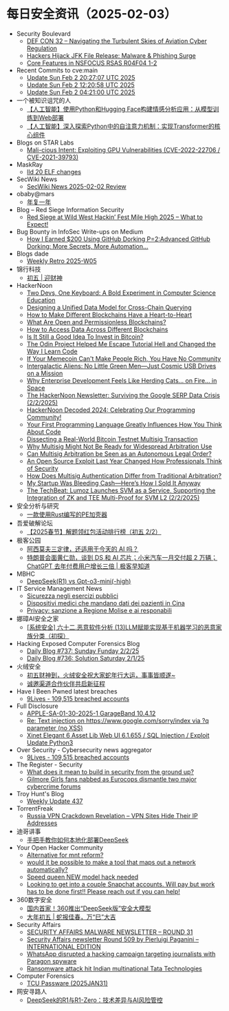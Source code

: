 # 每日安全资讯（2025-02-03）

- Security Boulevard
  - [DEF CON 32 – Navigating the Turbulent Skies of Aviation Cyber Regulation](https://securityboulevard.com/2025/02/def-con-32-navigating-the-turbulent-skies-of-aviation-cyber-regulation-2/)
  - [Hackers Hijack JFK File Release: Malware & Phishing Surge](https://securityboulevard.com/2025/02/hackers-hijack-jfk-file-release-malware-phishing-surge/)
  - [Core Features in NSFOCUS RSAS R04F04 1-2](https://securityboulevard.com/2025/02/core-features-in-nsfocus-rsas-r04f04-1-2/)
- Recent Commits to cve:main
  - [Update Sun Feb  2 20:27:07 UTC 2025](https://github.com/trickest/cve/commit/fcf3014fa98cc26f06af3e2bab5e9248e80b149f)
  - [Update Sun Feb  2 12:20:58 UTC 2025](https://github.com/trickest/cve/commit/a65cb4569063b4a65b895041ed0abcdb1df57ff9)
  - [Update Sun Feb  2 04:21:00 UTC 2025](https://github.com/trickest/cve/commit/3e10a03ba05176de772d99d5a5a2c51ac1c34160)
- 一个被知识诅咒的人
  - [【人工智能】使用Python和Hugging Face构建情感分析应用：从模型训练到Web部署](https://blog.csdn.net/nokiaguy/article/details/145420450)
  - [【人工智能】深入探索Python中的自注意力机制：实现Transformer的核心组件](https://blog.csdn.net/nokiaguy/article/details/145420439)
- Blogs on STAR Labs
  - [Mali-cious Intent: Exploiting GPU Vulnerabilities (CVE-2022-22706 / CVE-2021-39793)](https://starlabs.sg/blog/2025/12-mali-cious-intent-exploiting-gpu-vulnerabilities-cve-2022-22706/)
- MaskRay
  - [lld 20 ELF changes](https://maskray.me/blog/2025-02-02-lld-20-elf-changes)
- SecWiki News
  - [SecWiki News 2025-02-02 Review](http://www.sec-wiki.com/?2025-02-02)
- obaby@mars
  - [年复一年](https://h4ck.org.cn/2025/02/19063)
- Blog – Red Siege Information Security
  - [Red Siege at Wild West Hackin’ Fest Mile High 2025 – What to Expect!](https://redsiege.com/blog/2025/02/red-siege-at-wild-west-hackin-fest-mile-high-2025-what-to-expect/)
- Bug Bounty in InfoSec Write-ups on Medium
  - [How I Earned $200 Using GitHub Dorking P=2:Advanced GitHub Dorking: More Secrets, More Automation…](https://infosecwriteups.com/advanced-github-dorking-more-secrets-more-automation-more-bounties-f39dd553b1c2?source=rss----7b722bfd1b8d--bug_bounty)
- Blogs  dade
  - [Weekly Retro 2025-W05](https://0xda.de/blog/2025/02/weekly-retro-2025-w05/)
- 锦行科技
  - [初五 | 迎财神](https://mp.weixin.qq.com/s?__biz=MzIxNTQxMjQyNg==&mid=2247493742&idx=1&sn=6c298f8ce178ae5f381c68b29f886a7f&chksm=979a13cba0ed9add09c5b22955bcce5e7a177a09072e01fe7ecdb9b58a578e7a75a7338606aa&scene=58&subscene=0#rd)
- HackerNoon
  - [Two Devs, One Keyboard: A Bold Experiment in Computer Science Education](https://hackernoon.com/two-devs-one-keyboard-a-bold-experiment-in-computer-science-education?source=rss)
  - [Designing a Unified Data Model for Cross-Chain Querying](https://hackernoon.com/designing-a-unified-data-model-for-cross-chain-querying?source=rss)
  - [How to Make Different Blockchains Have a Heart-to-Heart](https://hackernoon.com/how-to-make-different-blockchains-have-a-heart-to-heart?source=rss)
  - [What Are Open and Permissionless Blockchains?](https://hackernoon.com/what-are-open-and-permissionless-blockchains?source=rss)
  - [How to Access Data Across Different Blockchains](https://hackernoon.com/how-to-access-data-across-different-blockchains?source=rss)
  - [Is It Still a Good Idea To Invest in Bitcoin?](https://hackernoon.com/is-it-still-a-good-idea-to-invest-in-bitcoin?source=rss)
  - [The Odin Project Helped Me Escape Tutorial Hell and Changed the Way I Learn Code](https://hackernoon.com/the-odin-project-helped-me-escape-tutorial-hell-and-changed-the-way-i-learn-code?source=rss)
  - [If Your Memecoin Can't Make People Rich, You Have No Community](https://hackernoon.com/if-your-memecoin-cant-make-people-rich-you-have-no-community?source=rss)
  - [Intergalactic Aliens: No Little Green Men—Just Cosmic USB Drives on a Mission](https://hackernoon.com/intergalactic-aliens-no-little-green-menjust-cosmic-usb-drives-on-a-mission?source=rss)
  - [Why Enterprise Development Feels Like Herding Cats… on Fire… in Space](https://hackernoon.com/why-enterprise-development-feels-like-herding-cats-on-fire-in-space?source=rss)
  - [The HackerNoon Newsletter: Surviving the Google SERP Data Crisis (2/2/2025)](https://hackernoon.com/2-2-2025-newsletter?source=rss)
  - [HackerNoon Decoded 2024: Celebrating Our Programming Community!](https://hackernoon.com/hackernoon-decoded-2024-celebrating-our-programming-community?source=rss)
  - [Your First Programming Language Greatly Influences How You Think About Code](https://hackernoon.com/your-first-programming-language-greatly-influences-how-you-think-about-code?source=rss)
  - [Dissecting a Real-World Bitcoin Testnet Multisig Transaction](https://hackernoon.com/dissecting-a-real-world-bitcoin-testnet-multisig-transaction?source=rss)
  - [Why Multisig Might Not Be Ready for Widespread Arbitration Use](https://hackernoon.com/why-multisig-might-not-be-ready-for-widespread-arbitration-use?source=rss)
  - [Can Multisig Arbitration be Seen as an Autonomous Legal Order?](https://hackernoon.com/can-multisig-arbitration-be-seen-as-an-autonomous-legal-order?source=rss)
  - [An Open Source Exploit Last Year Changed How Professionals Think of Security](https://hackernoon.com/an-open-source-exploit-last-year-changed-how-professionals-think-of-security?source=rss)
  - [How Does Multisig Authentication Differ from Traditional Arbitration?](https://hackernoon.com/how-does-multisig-authentication-differ-from-traditional-arbitration?source=rss)
  - [My Startup Was Bleeding Cash—Here’s How I Sold It Anyway](https://hackernoon.com/my-startup-was-bleeding-cashheres-how-i-sold-it-anyway?source=rss)
  - [The TechBeat: Lumoz Launches SVM as a Service, Supporting the Integration of ZK and TEE Multi-Proof for SVM L2 (2/2/2025)](https://hackernoon.com/2-2-2025-techbeat?source=rss)
- 安全分析与研究
  - [一款使用Rust编写的PE加壳器](https://mp.weixin.qq.com/s?__biz=MzA4ODEyODA3MQ==&mid=2247490280&idx=1&sn=27a8a52ec1103e01e0110d3cd8177b5d&chksm=902fb5c0a7583cd6218d677628b2525d44e71fe4a1a277e33d09f2eb178e9d0f3d1b7f16868b&scene=58&subscene=0#rd)
- 吾爱破解论坛
  - [【2025春节】解题领红包活动排行榜（初五 2/2）](https://mp.weixin.qq.com/s?__biz=MjM5Mjc3MDM2Mw==&mid=2651141668&idx=1&sn=82663ea0981e0c6f1544bb1fe7ab6bb8&chksm=bd50a6708a272f660989d775c0b51760ab65a87bdfaebbc3eb8e52d3797a728c8c3c53cdc3db&scene=58&subscene=0#rd)
- 极客公园
  - [阿西莫夫三定律，还适用于今天的 AI 吗？](https://mp.weixin.qq.com/s?__biz=MTMwNDMwODQ0MQ==&mid=2653073110&idx=1&sn=b277757d83dc66d3c5755989bdf48f50&chksm=7e57d36049205a76146ef55cb30a443f45110c7828858b74358ef216851bb3d2050790c61b32&scene=58&subscene=0#rd)
  - [特朗普会面黄仁勋，谈到 DS 和 AI 芯片；小米汽车一月交付超 2 万辆；ChatGPT 去年付费用户增长三倍 | 极客早知道](https://mp.weixin.qq.com/s?__biz=MTMwNDMwODQ0MQ==&mid=2653073109&idx=1&sn=3a5c6e9636f6223b1e994a0d7c7ef99e&chksm=7e57d36349205a75d495f380e35da4f2c90ad22710777273824e8a28f1952b68aff534019547&scene=58&subscene=0#rd)
- MBHC
  - [DeepSeek(R1) vs Gpt-o3-mini(-high)](https://mp.weixin.qq.com/s?__biz=MzU5Mzk3NTE0Mw==&mid=2247483715&idx=1&sn=8f936ef2f0c039f3e1d7bbf3d7bf66df&chksm=fe09034bc97e8a5d5e70e334a94f5e775517c607f283d57c8b72e82f3e69e3f55861234dbc2d&scene=58&subscene=0#rd)
- IT Service Management News
  - [Sicurezza negli esercizi pubblici](http://blog.cesaregallotti.it/2025/02/sicurezza-negli-esercizi-pubblici.html)
  - [Dispositivi medici che mandano dati dei pazienti in Cina](http://blog.cesaregallotti.it/2025/02/dispositivi-medici-che-mandano-dati-dei.html)
  - [Privacy: sanzione a Regione Molise e ai responabili](http://blog.cesaregallotti.it/2025/02/privacy-sanzione-regione-molise-e-ai.html)
- 娜璋AI安全之家
  - [[系统安全] 六十二.恶意软件分析 (13)LLM赋能实现基于机器学习的恶意家族分类（初探）](https://mp.weixin.qq.com/s?__biz=Mzg5MTM5ODU2Mg==&mid=2247501299&idx=1&sn=c461a9440fcea0ecee2c1d78cdda5cdd&chksm=cfcf753ef8b8fc289095d45e909b053dcb87dd4794e462fcf1d60ee5c8e7715cc2f2f8c2af13&scene=58&subscene=0#rd)
- Hacking Exposed Computer Forensics Blog
  - [Daily Blog #737: Sunday Funday 2/2/25](https://www.hecfblog.com/2025/02/daily-blog-737-sunday-funday-2225.html)
  - [Daily Blog #736: Solution Saturday 2/1/25](https://www.hecfblog.com/2025/02/daily-blog-736-solution-saturday-2125.html)
- 火绒安全
  - [初五财神到，火绒安全祝大家蛇年行大运，事事皆顺遂~](https://mp.weixin.qq.com/s?__biz=MzI3NjYzMDM1Mg==&mid=2247522009&idx=1&sn=427a7360c75c10d3278f62a51ef5b068&chksm=eb7048e6dc07c1f0dfeea1cbf6b85548ce582944fbfea679ffde25c1b6e6d1f148aea83dabc7&scene=58&subscene=0#rd)
  - [诚邀渠道合作伙伴共启新征程](https://mp.weixin.qq.com/s?__biz=MzI3NjYzMDM1Mg==&mid=2247522009&idx=2&sn=ca2b184d62f7ecba76d349a8faa6d2bf&chksm=eb7048e6dc07c1f05ec257548f51393da431feaac3cc1a829fa508cde8291071d95277882a19&scene=58&subscene=0#rd)
- Have I Been Pwned latest breaches
  - [9Lives - 109,515 breached accounts](https://haveibeenpwned.com/PwnedWebsites#9Lives)
- Full Disclosure
  - [APPLE-SA-01-30-2025-1 GarageBand 10.4.12](https://seclists.org/fulldisclosure/2025/Feb/2)
  - [Re: Text injection on https://www.google.com/sorry/index via ?q parameter (no XSS)](https://seclists.org/fulldisclosure/2025/Feb/1)
  - [Xinet Elegant 6 Asset Lib Web UI 6.1.655 / SQL Injection / Exploit Update Python3](https://seclists.org/fulldisclosure/2025/Feb/0)
- Over Security - Cybersecurity news aggregator
  - [9Lives - 109,515 breached accounts](https://haveibeenpwned.com/PwnedWebsites#9Lives)
- The Register - Security
  - [What does it mean to build in security from the ground up?](https://go.theregister.com/feed/www.theregister.com/2025/02/02/security_design_choices/)
  - [Gilmore Girls fans nabbed as Eurocops dismantle two major cybercrime forums](https://go.theregister.com/feed/www.theregister.com/2025/02/02/eurocops_takedown_cybercrime/)
- Troy Hunt's Blog
  - [Weekly Update 437](https://www.troyhunt.com/weekly-update-437/)
- TorrentFreak
  - [Russia VPN Crackdown Revelation – VPN Sites Hide Their IP Addresses](https://torrentfreak.com/russia-vpn-crackdown-revelation-vpn-sites-hide-their-ip-addresses-250202/)
- 迪哥讲事
  - [手把手教你如何本地化部署DeepSeek](https://mp.weixin.qq.com/s?__biz=MzIzMTIzNTM0MA==&mid=2247497017&idx=1&sn=c755513c5dbf6ec01ad0d40eba61ae44&chksm=e8a5ff5adfd2764cbfc5d5022694332b05284a95fecaccdd14aa436daac1a63d33e4089b7287&scene=58&subscene=0#rd)
- Your Open Hacker Community
  - [Alternative for mnt reform?](https://www.reddit.com/r/HowToHack/comments/1ig2fg0/alternative_for_mnt_reform/)
  - [would it be possible to make a tool that maps out a network automatically?](https://www.reddit.com/r/HowToHack/comments/1ifq4l8/would_it_be_possible_to_make_a_tool_that_maps_out/)
  - [Speed queen NEW model hack needed](https://www.reddit.com/r/HowToHack/comments/1ig61me/speed_queen_new_model_hack_needed/)
  - [Looking to get into a couple Snapchat accounts. Will pay but work has to be done first!! Please reach out if you can help!](https://www.reddit.com/r/HowToHack/comments/1ifwya9/looking_to_get_into_a_couple_snapchat_accounts/)
- 360数字安全
  - [国内首家！360推出“DeepSeek版”安全大模型](https://mp.weixin.qq.com/s?__biz=MzA4MTg0MDQ4Nw==&mid=2247579300&idx=1&sn=fb81fc2b90cac494c296287ef221c64f&chksm=9f8d26aca8faafbab862d9d12c16bf810abde53f061e47a38f952b28862d897e8405ebd99be1&scene=58&subscene=0#rd)
  - [大年初五 | 蛇报佳春，万“巳”大吉](https://mp.weixin.qq.com/s?__biz=MzA4MTg0MDQ4Nw==&mid=2247579300&idx=2&sn=c06abb2df32188e9b4d4cda59aad3c1a&chksm=9f8d26aca8faafba2fa3a2ff9c51bb3b8b9909869b1b29790b16afb0c7c3bf5db029ef357909&scene=58&subscene=0#rd)
- Security Affairs
  - [SECURITY AFFAIRS MALWARE NEWSLETTER – ROUND 31](https://securityaffairs.com/173746/malware/security-affairs-malware-newsletter-round-31.html)
  - [Security Affairs newsletter Round 509 by Pierluigi Paganini – INTERNATIONAL EDITION](https://securityaffairs.com/173741/breaking-news/security-affairs-newsletter-round-509-by-pierluigi-paganini-international-edition.html)
  - [WhatsApp disrupted a hacking campaign targeting journalists with Paragon spyware](https://securityaffairs.com/173721/security/whatsapp-disrupted-paragon-spyware-campaign.html)
  - [Ransomware attack hit Indian multinational Tata Technologies](https://securityaffairs.com/173712/cyber-crime/tata-technologies-ransomware-attack.html)
- Computer Forensics
  - [TCU Passware (2025JAN31)](https://www.reddit.com/r/computerforensics/comments/1igaiem/tcu_passware_2025jan31/)
- 网安寻路人
  - [DeepSeek的R1与R1-Zero：技术差异与AI风险管控](https://mp.weixin.qq.com/s?__biz=MzIxODM0NDU4MQ==&mid=2247506432&idx=1&sn=ddb2b818c020739b2b004f3cfcb69a91&chksm=97e967eaa09eeefc9023ae78007b8295e56b81a367336405b00fd9e2494d207b2d3cf1fc0ba7&scene=58&subscene=0#rd)
